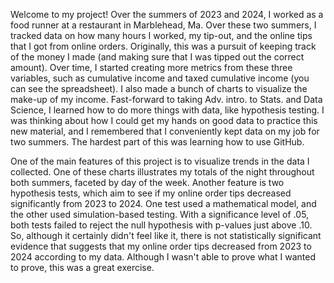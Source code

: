 Welcome to my project! Over the summers of 2023 and 2024, I worked as a food runner at a restaurant in Marblehead, Ma. Over these two summers, I tracked data on how many hours I worked, my tip-out, and the online tips that I got from online orders. Originally, this was a pursuit of keeping track of the money I made (and making sure that I was tipped out the correct amount). Over time, I started creating more metrics from these three variables, such as cumulative income and taxed cumulative income (you can see the spreadsheet). I also made a bunch of charts to visualize the make-up of my income. Fast-forward to taking Adv. intro. to Stats. and Data Science, I learned how to do more things with data, like hypothesis testing. I was thinking about how I could get my hands on good data to practice this new material, and I remembered that I conveniently kept data on my job for two summers. The hardest part of this was learning how to use GitHub.

One of the main features of this project is to visualize trends in the data I collected. One of these charts illustrates my totals of the night throughout both summers, faceted by day of the week. Another feature is two hypothesis tests, which aim to see if my online order tips decreased significantly from 2023 to 2024. One test used a mathematical model, and the other used simulation-based testing. With a significance level of .05, both tests failed to reject the null hypothesis with p-values just above .10. So, although it certainly didn't feel like it, there is not statistically significant evidence that suggests that my online order tips decreased from 2023 to 2024 according to my data. Although I wasn't able to prove what I wanted to prove, this was a great exercise.
